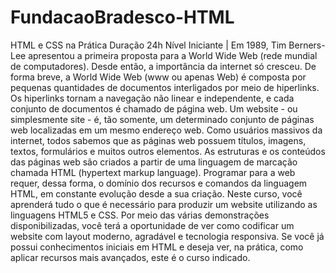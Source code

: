 # FundacaoBradesco-HTML
HTML e CSS na Prática  Duração 24h  Nível Iniciante |  Em 1989, Tim Berners-Lee apresentou a primeira proposta para a World Wide Web (rede mundial de computadores). Desde então, a importância da internet só cresceu. De forma breve, a World Wide Web (www ou apenas Web) é composta por pequenas quantidades de documentos interligados por meio de hiperlinks. Os hiperlinks tornam a navegação não linear e independente, e cada conjunto de documentos é chamado de página web. Um website - ou simplesmente site - é, tão somente, um determinado conjunto de páginas web localizadas em um mesmo endereço web.  Como usuários massivos da internet, todos sabemos que as páginas web possuem títulos, imagens, textos, formulários e muitos outros elementos. As estruturas e os conteúdos das páginas web são criados a partir de uma linguagem de marcação chamada HTML (hypertext markup language). Programar para a web requer, dessa forma, o domínio dos recursos e comandos da linguagem HTML, em constante evolução desde a sua criação.  Neste curso, você aprenderá tudo o que é necessário para produzir um website utilizando as linguagens HTML5 e CSS. Por meio das várias demonstrações disponibilizadas, você terá a oportunidade de ver como codificar um website com layout moderno, agradável e tecnologia responsiva.  Se você já possui conhecimentos iniciais em HTML e deseja ver, na prática, como aplicar recursos mais avançados, este é o curso indicado.
